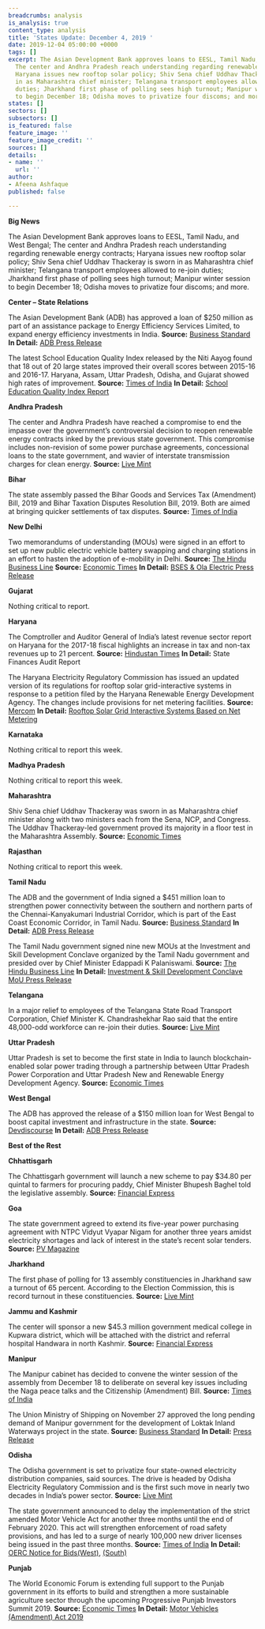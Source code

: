 ```yaml
---
breadcrumbs: analysis
is_analysis: true
content_type: analysis
title: 'States Update: December 4, 2019 '
date: 2019-12-04 05:00:00 +0000
tags: []
excerpt: The Asian Development Bank approves loans to EESL, Tamil Nadu, and West Bengal;
  The center and Andhra Pradesh reach understanding regarding renewable energy contracts;
  Haryana issues new rooftop solar policy; Shiv Sena chief Uddhav Thackeray is sworn
  in as Maharashtra chief minister; Telangana transport employees allowed to re-join
  duties; Jharkhand first phase of polling sees high turnout; Manipur winter session
  to begin December 18; Odisha moves to privatize four discoms; and more.
states: []
sectors: []
subsectors: []
is_featured: false
feature_image: ''
feature_image_credit: ''
sources: []
details:
- name: ''
  url: ''
author:
- Afeena Ashfaque
published: false

---
```

**Big News**

The Asian Development Bank approves loans to EESL, Tamil Nadu, and West Bengal; The center and Andhra Pradesh reach understanding regarding renewable energy contracts; Haryana issues new rooftop solar policy; Shiv Sena chief Uddhav Thackeray is sworn in as Maharashtra chief minister; Telangana transport employees allowed to re-join duties; Jharkhand first phase of polling sees high turnout; Manipur winter session to begin December 18; Odisha moves to privatize four discoms; and more.

**Center – State Relations**

The Asian Development Bank (ADB) has approved a loan of $250 million as part of an assistance package to Energy Efficiency Services Limited, to expand energy efficiency investments in India. **Source:** [Business Standard](https://www.business-standard.com/article/news-cm/adb-provides-us-250-million-to-expand-energy-efficiency-investments-in-india-119112800420_1.html) **In Detail:** [ADB Press Release](https://www.adb.org/news/adb-provides-250-million-expand-energy-efficiency-investments-india)

The latest School Education Quality Index released by the Niti Aayog found that 18 out of 20 large states improved their overall scores between 2015-16 and 2016-17. Haryana, Assam, Uttar Pradesh, Odisha, and Gujarat showed high rates of improvement. **Source:** [Times of India](https://timesofindia.indiatimes.com/city/ahmedabad/school-education-quality-index-gujarat-jumps-two-spots/articleshowprint/72284769.cms) **In Detail:** [School Education Quality Index Report](https://niti.gov.in/sites/default/files/2019-09/seqi_document.pdf)

**Andhra Pradesh**

The center and Andhra Pradesh have reached a compromise to end the impasse over the government’s controversial decision to reopen renewable energy contracts inked by the previous state government. This compromise includes non-revision of some power purchase agreements, concessional loans to the state government, and wavier of interstate transmission charges for clean energy. **Source:** [Live Mint](https://www.livemint.com/news/india/centre-andhra-reach-a-compromise-on-green-contracts-11574966773995.html)

**Bihar**

The state assembly passed the Bihar Goods and Services Tax (Amendment) Bill, 2019 and Bihar Taxation Disputes Resolution Bill, 2019. Both are aimed at bringing quicker settlements of tax disputes. **Source:** [Times of India](https://timesofindia.indiatimes.com/city/patna/two-bills-passed-in-bihar-assembly-amid-ruckus-over-nrc/articleshowprint/72248098.cms)

**New Delhi**

Two memorandums of understanding (MOUs) were signed in an effort to set up new public electric vehicle battery swapping and charging stations in an effort to hasten the adoption of e-mobility in Delhi. **Source:** [The Hindu Business Line](https://www.thehindubusinessline.com/news/national/eesl-south-delhi-municipal-corporation-sign-mou-to-install-75-charging-stations/article30097600.ece) **Source:** [Economic Times](https://economictimes.indiatimes.com/small-biz/startups/newsbuzz/bses-delhi-discoms-ola-electric-to-set-up-battery-swap-stations/articleshow/72223708.cms) **In Detail:** [BSES & Ola Electric Press Release](https://www.bsesdelhi.com/documents/73527/1190198003/Press_Release_Ola_Nov_25.pdf)

**Gujarat**

Nothing critical to report.

**Haryana**

The Comptroller and Auditor General of India’s latest revenue sector report on Haryana for the 2017-18 fiscal highlights an increase in tax and non-tax revenues up to 21 percent. **Source:** [Hindustan Times](https://www.hindustantimes.com/chandigarh/haryana-registered-up-to-21-tax-revenue-growth-from-2013-18/story-IRjOA17KsVDC2SeOwqqzrI.html) **In Detail:** State Finances Audit Report

The Haryana Electricity Regulatory Commission has issued an updated version of its regulations for rooftop solar grid-interactive systems in response to a petition filed by the Haryana Renewable Energy Development Agency. The changes include provisions for net metering facilities. **Source:** [Mercom](https://mercomindia.com/haryana-discoms-allow-net-metering-cap-rooftop-solar/) **In Detail:** [Rooftop Solar Grid Interactive Systems Based on Net Metering](https://herc.gov.in/writereaddata/pdf/r20191025.pdf)

**Karnataka**

Nothing critical to report this week.

**Madhya Pradesh**

Nothing critical to report this week.

**Maharashtra**

Shiv Sena chief Uddhav Thackeray was sworn in as Maharashtra chief minister along with two ministers each from the Sena, NCP, and Congress. The Uddhav Thackeray-led government proved its majority in a floor test in the Maharashtra Assembly. **Source:** [Economic Times](https://economictimes.indiatimes.com/news/politics-and-nation/maharashtra-floor-test-uddhav-proves-majority-bjp-members-stage-walk-out/articleshow/72306021.cms)

**Rajasthan**

Nothing critical to report this week.

**Tamil Nadu**

The ADB and the government of India signed a $451 million loan to strengthen power connectivity between the southern and northern parts of the Chennai-Kanyakumari Industrial Corridor, which is part of the East Coast Economic Corridor, in Tamil Nadu. **Source:** [Business Standard](https://www.business-standard.com/article/news-cm/adb-india-sign-451-million-loan-to-strengthen-power-connectivity-in-tamil-nadu-119112900169_1.html) **In Detail:** [ADB Press Release](https://www.adb.org/news/adb-provides-451-million-strengthen-power-connectivity-tamil-nadu)

The Tamil Nadu government signed nine new MOUs at the Investment and Skill Development Conclave organized by the Tamil Nadu government and presided over by Chief Minister Edappadi K Palaniswami. **Source:** [The Hindu Business Line](https://www.thehindubusinessline.com/news/national/tamil-nadu-signs-mous-worth-5000-crore/article30125115.ece) **In Detail:** [Investment & Skill Development Conclave MoU Press Release](https://cms.tn.gov.in/sites/default/files/press_release/pr301119_856.pdf)

**Telangana**

In a major relief to employees of the Telangana State Road Transport Corporation, Chief Minister K. Chandrashekhar Rao said that the entire 48,000-odd workforce can re-join their duties. **Source:** [Live Mint](https://www.livemint.com/news/india/telangana-kcr-takes-back-48-000-odd-tsrtc-employees-11574956351118.html)

**Uttar Pradesh**

Uttar Pradesh is set to become the first state in India to launch blockchain-enabled solar power trading through a partnership between Uttar Pradesh Power Corporation and Uttar Pradesh New and Renewable Energy Development Agency. **Source:** [Economic Times](https://energy.economictimes.indiatimes.com/news/renewable/uttar-pradesh-to-become-first-state-to-launch-blockchain-enabled-solar-power-trading/72291409)

**West Bengal**

The ADB has approved the release of a $150 million loan for West Bengal to boost capital investment and infrastructure in the state. **Source:** [Devdiscourse](https://www.devdiscourse.com/article/business/759367-west-bengal-to-receive-second-tranche-of-adbs-policy-based-program-loan) **In Detail:** [ADB Press Release](https://www.adb.org/news/adb-releases-second-150-million-loan-budgetary-support-west-bengal)

**Best of the Rest**

**Chhattisgarh**

The Chhattisgarh government will launch a new scheme to pay $34.80 per quintal to farmers for procuring paddy, Chief Minister Bhupesh Baghel told the legislative assembly. **Source:** [Financial Express](https://www.financialexpress.com/economy/chhattisgarh-government-to-launch-new-rs-2500-per-quintal-scheme-for-paddy/1776491/)

**Goa**

The state government agreed to extend its five-year power purchasing agreement with NTPC Vidyut Vyapar Nigam for another three years amidst electricity shortages and lack of interest in the state’s recent solar tenders. **Source:** [PV Magazine](https://www.pv-magazine.com/2019/11/29/goa-to-extend-solar-ppa-with-ntpc-by-3-more-years/)

**Jharkhand**

The first phase of polling for 13 assembly constituencies in Jharkhand saw a turnout of 65 percent. According to the Election Commission, this is record turnout in these constituencies. **Source:** [Live Mint](https://www.livemint.com/news/india/jharkhand-sees-64-66-polling-in-first-phase-11575124007474.html)

**Jammu and Kashmir**

The center will sponsor a new $45.3 million government medical college in Kupwara district, which will be attached with the district and referral hospital Handwara in north Kashmir. **Source:** [Financial Express](https://www.financialexpress.com/education-2/jammu-and-kashmir-centre-sanctions-rs-325-crore-for-medical-college-for-handwara/1781115/)

**Manipur**

The Manipur cabinet has decided to convene the winter session of the assembly from December 18 to deliberate on several key issues including the Naga peace talks and the Citizenship (Amendment) Bill. **Source:** [Times of India](https://timesofindia.indiatimes.com/city/imphal/manipur-assembly-session-from-december-18/articleshow/72316374.cms)

The Union Ministry of Shipping on November 27 approved the long pending demand of Manipur government for the development of Loktak Inland Waterways project in the state. **Source:** [Business Standard](https://www.business-standard.com/article/news-ani/centre-approves-loktak-inland-waterways-project-in-manipur-119112800002_1.html) **In Detail:** [Press Release](https://www.business-standard.com/article/news-ani/centre-approves-loktak-inland-waterways-project-in-manipur-119112800002_1.html)

**Odisha**

The Odisha government is set to privatize four state-owned electricity distribution companies, said sources. The drive is headed by Odisha Electricity Regulatory Commission and is the first such move in nearly two decades in India’s power sector. **Source:** [Live Mint](https://www.livemint.com/industry/energy/odisha-government-to-privatize-four-state-owned-power-distribution-firms-11574879252138.html)

The state government announced to delay the implementation of the strict amended Motor Vehicle Act for another three months until the end of February 2020. This act will strengthen enforcement of road safety provisions, and has led to a surge of nearly 100,000 new driver licenses being issued in the past three months. **Source:** [Times of India](https://timesofindia.indiatimes.com/city/bhubaneswar/odisha-govt-relaxes-enforcement-of-new-traffic-rules-for-three-more-months/articleshowprint/72279501.cms) **In Detail:** [OERC Notice for Bids(West)](http://www.orierc.org/OERC%20-%20NIB%20-%20WESCO.pdf), [(South)](http://www.orierc.org/OERC%20-%20NIB%20-%20SOUTHCO.pdf)

**Punjab**

The World Economic Forum is extending full support to the Punjab government in its efforts to build and strengthen a more sustainable agriculture sector through the upcoming Progressive Punjab Investors Summit 2019. **Source:** [Economic Times](https://economictimes.indiatimes.com/news/economy/agriculture/punjab-to-woo-global-agri-players-for-sustainable-clean-agri-practices/articleshow/72321529.cms) **In Detail:** [Motor Vehicles (Amendment) Act 2019](https://odishapolice.gov.in/sites/default/files/PDF/The%20Motor%20Vehicles%20%28Amendment%29%20Act%2c%202019_1.pdf)